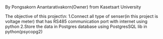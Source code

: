 By Pongsakorn Anantarativakorn(Owner) from Kasetsart University

The objective of this project\n:
  1.Connect all type of senser(in this project is voltage meter) that has RS485 communication port with internet using python
  2.Store the data in Postgres database using PostgresSQL lib in python(psycopg2)

